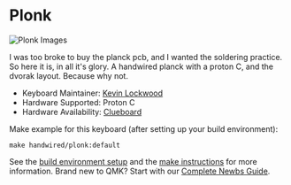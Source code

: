 # Plonk

![Plonk Images](https://imgur.com/gJLgwQI!)

I was too broke to buy the planck pcb, and I wanted the soldering practice. So here it is, in all it's glory. A handwired planck with a proton C, and the dvorak layout. Because why not.

* Keyboard Maintainer: [Kevin Lockwood](https://github.com/kevin-b-lockwood)
* Hardware Supported: Proton C
* Hardware Availability: [Clueboard](https://clueboard.co/parts/qmk-proton-c)

Make example for this keyboard (after setting up your build environment):

    make handwired/plonk:default

See the [build environment setup](https://docs.qmk.fm/#/getting_started_build_tools) and the [make instructions](https://docs.qmk.fm/#/getting_started_make_guide) for more information. Brand new to QMK? Start with our [Complete Newbs Guide](https://docs.qmk.fm/#/newbs).
